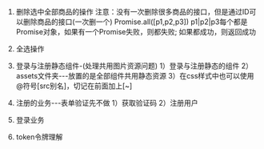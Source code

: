 1. 删除选中全部商品的操作
    注意：没有一次删除很多商品的接口，但是通过ID可以删除商品的接口(一次删一个)
  Promise.all([p1,p2,p3])
  p1|p2|p3每个都是Promise对象，如果有一个Promise失败，则都失败; 如果都成功，则返回成功


2. 全选操作


3. 登录与注册静态组件-(处理共用图片资源问题)
    1）登录与注册静态的组件
    2）assets文件夹---放置的是全部组件共用静态资源
    3）在css样式中也可以使用@符号[src别名]，切记在前面加上[~]


4. 注册的业务---表单验证先不做
  1）获取验证码
  2）注册用户


5. 登录业务


6. token令牌理解


